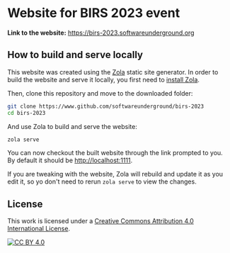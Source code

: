 # Website for BIRS 2023 event

**Link to the website:** https://birs-2023.softwareunderground.org

## How to build and serve locally

This website was created using the [Zola](https://www.getzola.org) static site
generator. In order to build the website and serve it locally, you first need
to [install
Zola](https://www.getzola.org/documentation/getting-started/installation/).

Then, clone this repository and move to the downloaded folder:

```bash
git clone https://www.github.com/softwareunderground/birs-2023
cd birs-2023
```

And use Zola to build and serve the website:

```bash
zola serve
```

You can now checkout the built website through the link prompted to you. By
default it should be [http://localhost:1111](http://localhost:1111).

If you are tweaking with the website, Zola will rebuild and update it as you
edit it, so yo don't need to rerun `zola serve` to view the changes.


## License

This work is licensed under a
[Creative Commons Attribution 4.0 International License][cc-by].

[![CC BY 4.0][cc-by-image]][cc-by]

[cc-by]: http://creativecommons.org/licenses/by/4.0/
[cc-by-image]: https://i.creativecommons.org/l/by/4.0/88x31.png
